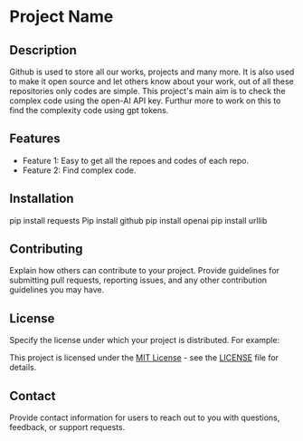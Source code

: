 # Project Name

## Description

Github is used to store all our works, projects and many more. It is also used to make it open source and let others know about your work, out of all these repositories only codes are simple. This project's main aim is to check the complex code using the open-AI API key. Furthur more to work on this to find the complexity code using gpt tokens.

## Features

- Feature 1: Easy to get all the repoes and codes of each repo.
- Feature 2: Find complex code.

## Installation

pip install requests
Pip install github
pip install openai
pip install urllib

## Contributing

Explain how others can contribute to your project. Provide guidelines for submitting pull requests, reporting issues, and any other contribution guidelines you may have.

## License

Specify the license under which your project is distributed. For example:

This project is licensed under the [MIT License](https://opensource.org/licenses/MIT) - see the [LICENSE](LICENSE) file for details.

## Contact

Provide contact information for users to reach out to you with questions, feedback, or support requests.

